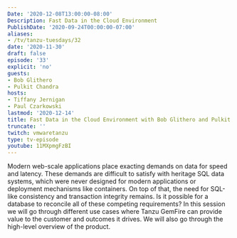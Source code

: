 ```yaml
---
Date: '2020-12-08T13:00:00-08:00'
Description: Fast Data in the Cloud Environment
PublishDate: '2020-09-24T00:00:00-07:00'
aliases:
- /tv/tanzu-tuesdays/32
date: '2020-11-30'
draft: false
episode: '33'
explicit: 'no'
guests:
- Bob Glithero
- Pulkit Chandra
hosts:
- Tiffany Jernigan
- Paul Czarkowski
lastmod: '2020-12-14'
title: Fast Data in the Cloud Environment with Bob Glithero and Pulkit Chandra
truncate: ''
twitch: vmwaretanzu
type: tv-episode
youtube: 11MXpmgFzBI
---
```


Modern web-scale applications place exacting demands on data for speed and latency. These demands are difficult to satisfy with heritage SQL data systems, which were never designed for modern applications or deployment mechanisms like containers.  On top of that, the need for SQL-like consistency and transaction integrity remains. Is it possible for a database to reconcile all of these competing requirements? In this session we will go through different use cases where Tanzu GemFire can provide value to the customer and outcomes it drives. We will also go through the high-level overview of the product.